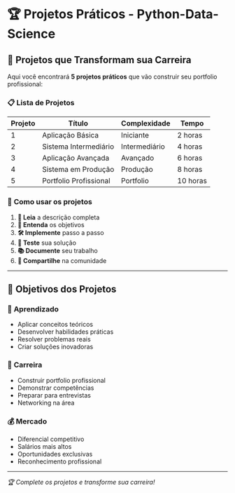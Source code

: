 # 🏆 Projetos Práticos - Python-Data-Science

## 🎯 **Projetos que Transformam sua Carreira**

Aqui você encontrará **5 projetos práticos** que vão construir seu portfolio profissional:

### 📋 **Lista de Projetos**

| Projeto | Título | Complexidade | Tempo |
|---------|--------|--------------|-------|
| 1 | Aplicação Básica | Iniciante | 2 horas |
| 2 | Sistema Intermediário | Intermediário | 4 horas |
| 3 | Aplicação Avançada | Avançado | 6 horas |
| 4 | Sistema em Produção | Produção | 8 horas |
| 5 | Portfolio Profissional | Portfolio | 10 horas |

### 🚀 **Como usar os projetos**

1. **📖 Leia** a descrição completa
2. **🎯 Entenda** os objetivos
3. **🛠️ Implemente** passo a passo
4. **🧪 Teste** sua solução
5. **📚 Documente** seu trabalho
6. **🌟 Compartilhe** na comunidade

---

## 🎯 **Objetivos dos Projetos**

### 🧠 **Aprendizado**
- Aplicar conceitos teóricos
- Desenvolver habilidades práticas
- Resolver problemas reais
- Criar soluções inovadoras

### 🚀 **Carreira**
- Construir portfolio profissional
- Demonstrar competências
- Preparar para entrevistas
- Networking na área

### 💰 **Mercado**
- Diferencial competitivo
- Salários mais altos
- Oportunidades exclusivas
- Reconhecimento profissional

---

*🏆 Complete os projetos e transforme sua carreira!*